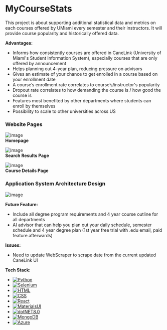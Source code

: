 # MyCourseStats

This project is about supporting additional statistical data and metrics on each courses offered by UMiami every semester and their instructors. It will provide course popularity and historically offered data.

**Advantages:**
- Informs how consistently courses are offered in CaneLink (University of Miami's Student Information System), especially courses that are only offered by announcement
- Helps planning out 4-year plan, reducing pressure on advisors
- Gives an estimate of your chance to get enrolled in a course based on your enrollment date
- A course’s enrollment rate correlates to course’s/instructor's popularity
- Dropout rate correlates to how demanding the course is / how good the course is
- Features most benefited by other departments where students can enroll by themselves
- Possibility to scale to other universities across US

### Website Pages

![image](https://github.com/user-attachments/assets/8fcf7404-41f5-412d-8902-30786f3f5d49)\
**Homepage**

![image](https://github.com/user-attachments/assets/9ffaeffc-b1c0-4429-8517-289b6a650a3d)\
**Search Results Page**

![image](https://github.com/user-attachments/assets/c911cdff-0c88-4d89-955d-871d0f71bd0c)\
**Course Details Page**

### Application System Architecture Design
![image](https://github.com/user-attachments/assets/0b3d4e4a-c6c0-4883-8b25-0be368974fa8)

**Future Feature:**
- Include all degree program requirements and 4 year course outline for all departments
- AI advisor that can help you plan out your daily schedule, semester schedule and 4 year degree plan (1st year free trial with .edu email, paid feature afterwards)

**Issues:**
- Need to update WebScraper to scrape date from the current updated CaneLink UI

**Tech Stack:**
- [![Python][Python-shield]][Python-url]
- [![Selenium][Selenium-shield]][Selenium-url]
- [![HTML][HTML-shield]][HTML-url]
- [![CSS][CSS-shield]][CSS-url]
- [![React][React-shield]][React-url]
- [![MaterialsUI][MaterialsUI-shield]][MaterialsUI-url]
- [![dotNET8.0][dotNET8.0-shield]][dotNET8.0-url]
- [![MongoDB][MongoDB-shield]][MongoDB-url]
- [![Azure][Azure-shield]][Azure-url]

[product-screenshot]: images/screenshot.png 
<!-- Technology Shields -->
[Python-shield]: https://img.shields.io/badge/python-3670A0?style=for-the-badge&logo=python&logoColor=ffdd54
[Python-url]: https://python.org
[React-shield]: https://img.shields.io/badge/-ReactJs-61DAFB?logo=react&logoColor=white&style=for-the-badge
[React-url]: https://react.dev/
[MaterialsUI-shield]: https://img.shields.io/badge/Material%20UI-007FFF?style=for-the-badge&logo=mui&logoColor=white
[MaterialsUI-url]: https://mui.com/material-ui/
[HTML-shield]: https://shields.io/badge/HTML-%E2%98%85%E2%98%85%E2%98%85%E2%98%85%E2%98%85-f06529?logo=html5&logoColor=white&labelColor=f06529
[HTML-url]: https://www.w3.org/standards/
[CSS-shield]: https://img.shields.io/badge/CSS3-1572B6?style=for-the-badge&logo=css3&logoColor=white
[CSS-url]: https://developer.mozilla.org/en-US/docs/Web/CSS
[dotNET8.0-shield]: https://img.shields.io/badge/-.NET%208.0-blueviolet?logo=dotnet
[dotNET8.0-url]: https://learn.microsoft.com/en-us/dotnet/core/whats-new/dotnet-8/overview
[MongoDB-shield]: https://img.shields.io/badge/-MongoDB-13aa52?style=for-the-badge&logo=mongodb&logoColor=white
[MongoDB-url]: https://www.mongodb.com/docs/
[Selenium-shield]: https://img.shields.io/badge/-selenium-CB02A?style=for-the-badge&logo=selenium&logoColor=white
[Selenium-url]: https://www.selenium.dev/documentation/
[Azure-shield]: https://custom-icon-badges.demolab.com/badge/Microsoft%20Azure-0089D6?logo=msazure&logoColor=white
[Azure-url]: https://learn.microsoft.com/en-us/azure/
[MacOS-shield]: https://shields.io/badge/MacOS--9cf?logo=Apple&style=social
[MacOS-url]: https://www.apple.com/macos
[Windows-shield]: https://img.shields.io/badge/Windows-0078D6?style=for-the-badge&logo=windows&logoColor=white
[Windows-url]: https://www.microsoft.com/en-us/windows
[Linux-shield]: https://img.shields.io/badge/Linux-FCC624?style=for-the-badge&logo=linux&logoColor=black
[Linux-url]: https://www.linux.org
